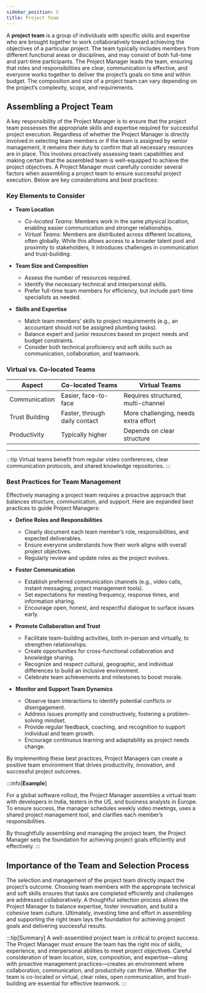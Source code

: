 ```yaml
---
sidebar_position: 5
title: Project Team
---
```


A **project team** is a group of individuals with specific skills and expertise who are brought together to work collaboratively toward achieving the objectives of a particular project. The team typically includes members from different functional areas or disciplines, and may consist of both full-time and part-time participants. The Project Manager leads the team, ensuring that roles and responsibilities are clear, communication is effective, and everyone works together to deliver the project’s goals on time and within budget. The composition and size of a project team can vary depending on the project’s complexity, scope, and requirements.

## Assembling a Project Team

A key responsibility of the Project Manager is to ensure that the project team possesses the appropriate skills and expertise required for successful project execution. Regardless of whether the Project Manager is directly involved in selecting team members or if the team is assigned by senior management, it remains their duty to confirm that all necessary resources are in place. This involves proactively assessing team capabilities and making certain that the assembled team is well-equipped to achieve the project objectives.
A Project Manager must carefully consider several factors when assembling a project team to ensure successful project execution. Below are key considerations and best practices:

### Key Elements to Consider

- **Team Location**

  - _Co-located Teams_: Members work in the same physical location, enabling easier communication and stronger relationships.
  - _Virtual Teams_: Members are distributed across different locations, often globally. While this allows access to a broader talent pool and proximity to stakeholders, it introduces challenges in communication and trust-building.

- **Team Size and Composition**

  - Assess the number of resources required.
  - Identify the necessary technical and interpersonal skills.
  - Prefer full-time team members for efficiency, but include part-time specialists as needed.

- **Skills and Expertise**
  - Match team members’ skills to project requirements (e.g., an accountant should not be assigned plumbing tasks).
  - Balance expert and junior resources based on project needs and budget constraints.
  - Consider both technical proficiency and soft skills such as communication, collaboration, and teamwork.

### Virtual vs. Co-located Teams

| Aspect         | Co-located Teams              | Virtual Teams                        |
| -------------- | ----------------------------- | ------------------------------------ |
| Communication  | Easier, face-to-face          | Requires structured, multi-channel   |
| Trust Building | Faster, through daily contact | More challenging, needs extra effort |
| Productivity   | Typically higher              | Depends on clear structure           |

---

:::tip
Virtual teams benefit from regular video conferences, clear communication protocols, and shared knowledge repositories.
:::

### Best Practices for Team Management

Effectively managing a project team requires a proactive approach that balances structure, communication, and support. Here are expanded best practices to guide Project Managers:

- **Define Roles and Responsibilities**

  - Clearly document each team member’s role, responsibilities, and expected deliverables.
  - Ensure everyone understands how their work aligns with overall project objectives.
  - Regularly review and update roles as the project evolves.

- **Foster Communication**

  - Establish preferred communication channels (e.g., video calls, instant messaging, project management tools).
  - Set expectations for meeting frequency, response times, and information sharing.
  - Encourage open, honest, and respectful dialogue to surface issues early.

- **Promote Collaboration and Trust**

  - Facilitate team-building activities, both in-person and virtually, to strengthen relationships.
  - Create opportunities for cross-functional collaboration and knowledge sharing.
  - Recognize and respect cultural, geographic, and individual differences to build an inclusive environment.
  - Celebrate team achievements and milestones to boost morale.

- **Monitor and Support Team Dynamics**
  - Observe team interactions to identify potential conflicts or disengagement.
  - Address issues promptly and constructively, fostering a problem-solving mindset.
  - Provide regular feedback, coaching, and recognition to support individual and team growth.
  - Encourage continuous learning and adaptability as project needs change.

By implementing these best practices, Project Managers can create a positive team environment that drives productivity, innovation, and successful project outcomes.

:::info[**Example**]

For a global software rollout, the Project Manager assembles a virtual team with developers in India, testers in the US, and business analysts in Europe. To ensure success, the manager schedules weekly video meetings, uses a shared project management tool, and clarifies each member’s responsibilities.

By thoughtfully assembling and managing the project team, the Project Manager sets the foundation for achieving project goals efficiently and effectively.
:::

## Importance of the Team and Selection Process

The selection and management of the project team directly impact the project’s outcome. Choosing team members with the appropriate technical and soft skills ensures that tasks are completed efficiently and challenges are addressed collaboratively. A thoughtful selection process allows the Project Manager to balance expertise, foster innovation, and build a cohesive team culture. Ultimately, investing time and effort in assembling and supporting the right team lays the foundation for achieving project goals and delivering successful results.

:::tip[Summary]
A well-assembled project team is critical to project success. The Project Manager must ensure the team has the right mix of skills, experience, and interpersonal abilities to meet project objectives. Careful consideration of team location, size, composition, and expertise—along with proactive management practices—creates an environment where collaboration, communication, and productivity can thrive. Whether the team is co-located or virtual, clear roles, open communication, and trust-building are essential for effective teamwork.
:::
